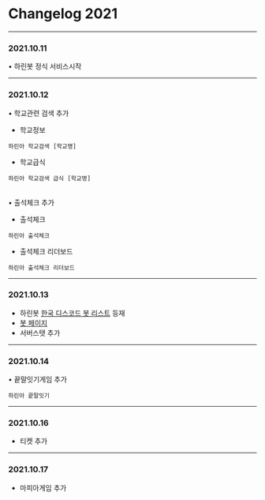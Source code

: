 # Changelog 2021
---
### 2021.10.11
• 하린봇 정식 서비스시작

---
### 2021.10.12
• 학교관련 검색 추가
- 학교정보
```
하린아 학교검색 [학교명]
```
- 학교급식
```
하린아 학교검색 급식 [학교명]
```
\
• 출석체크 추가
- 출석체크
```
하린아 출석체크
```
- 출석체크 리더보드
```
하린아 출석체크 리더보드
```

---
### 2021.10.13
- 하린봇 [한국 디스코드 봇 리스트](https://koreanbots.dev) 등재
- [봇 페이지](https://koreanbots.dev/bots/893841721958469703)
- 서버스탯 추가


---
### 2021.10.14
• 끝말잇기게임 추가
```
하린아 끝말잇기
```

---
### 2021.10.16

- 티켓 추가

---
### 2021.10.17

- 마피아게임 추가
